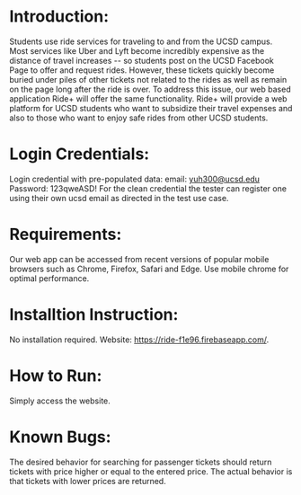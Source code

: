 # Introduction: 
  Students use ride services for traveling to and from the UCSD campus. Most services like Uber and Lyft become incredibly expensive as the distance of travel increases -- so students post on the UCSD Facebook Page to offer and request rides. However, these tickets quickly become buried under piles of other tickets not related to the rides as well as remain on the page long after the ride is over. To address this issue, our web based application Ride+ will offer the same functionality. Ride+ will provide a web platform for UCSD students who want to subsidize their travel expenses and also to those who want to enjoy safe rides from other UCSD students.
# Login Credentials:
  Login credential with pre-populated data: email: yuh300@ucsd.edu Password: 123qweASD! 
  For the clean credential the tester can register one using their own ucsd email as directed in the test use case.
# Requirements: 
  Our web app can be accessed from recent versions of popular mobile browsers such as Chrome, Firefox, Safari and Edge.  Use mobile chrome  for optimal performance.
# Installtion Instruction: 
  No installation required. Website: https://ride-f1e96.firebaseapp.com/.
# How to Run: 
  Simply access the website.
# Known Bugs: 
  The desired behavior for searching for passenger tickets should return tickets with price higher or equal to the entered price. The actual behavior is that tickets with lower prices are returned. 
